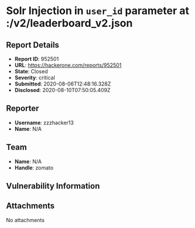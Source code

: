 # Solr Injection in `user_id` parameter at :/v2/leaderboard_v2.json

## Report Details
- **Report ID**: 952501
- **URL**: https://hackerone.com/reports/952501
- **State**: Closed
- **Severity**: critical
- **Submitted**: 2020-08-06T12:48:16.328Z
- **Disclosed**: 2020-08-10T07:50:05.409Z

## Reporter
- **Username**: zzzhacker13
- **Name**: N/A

## Team
- **Name**: N/A
- **Handle**: zomato

## Vulnerability Information


## Attachments
No attachments

